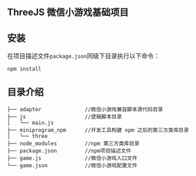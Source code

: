 ## ThreeJS 微信小游戏基础项目

## 安装

在项目描述文件`package.json`同级下目录执行以下命令：

```
npm install
```

## 目录介绍

```
├── adapter              //微信小游戏兼容脚本源代码目录
├── js                   //逻辑脚本目录
│   └── main.js
├── miniprogram_npm      //开发工具构建 npm 之后的第三方类库目录
│   └── three
├── node_modules         //npm 第三方类库目录
├── package.json         //npm项目描述文件
├── game.js              //微信小游戏入口文件
└── game.json            //微信小游戏配置文件
```